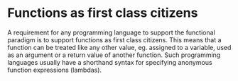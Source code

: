 # Functions as first class citizens

A requirement for any programming language to support the functional paradigm is to support functions as first class citizens. This means that a function can be treated like any other value, eg. assigned to a variable, used as an argument or a return value of another function.
Such programming languages usually have a shorthand syntax for specifying anonymous function expressions (lambdas).